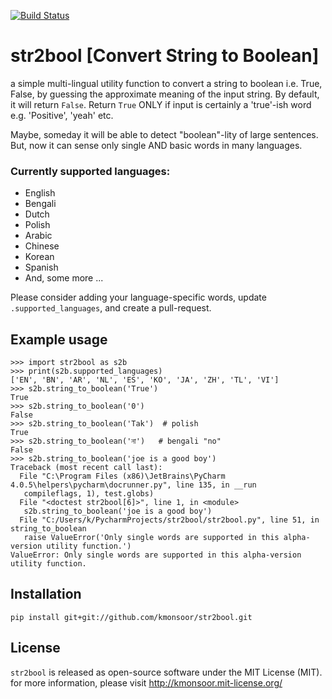 [![Build Status](https://travis-ci.org/kmonsoor/str2bool.svg?branch=master)](https://travis-ci.org/kmonsoor/str2bool)

# str2bool  [Convert String to Boolean]

a simple multi-lingual utility function to convert a string to boolean i.e. True, False,
by guessing the approximate meaning of the input string.
By default, it will return `False`. Return ``True`` ONLY if input is certainly a 'true'-ish word e.g. 'Positive', 'yeah' etc.

Maybe, someday it will be able to detect "boolean"-lity of large sentences.
But, now it can sense only single AND basic words in many languages.


### Currently supported languages:
 * English
 * Bengali
 * Dutch
 * Polish
 * Arabic
 * Chinese
 * Korean
 * Spanish
 * 
   And, some more ...

 Please consider adding your language-specific words, update ``.supported_languages``, and create a pull-request.
 
## Example usage
    >>> import str2bool as s2b
    >>> print(s2b.supported_languages)
    ['EN', 'BN', 'AR', 'NL', 'ES', 'KO', 'JA', 'ZH', 'TL', 'VI']
    >>> s2b.string_to_boolean('True')
    True
    >>> s2b.string_to_boolean('0')
    False
    >>> s2b.string_to_boolean('Tak')  # polish
    True
    >>> s2b.string_to_boolean('না')   # bengali "no"
    False
    >>> s2b.string_to_boolean('joe is a good boy')
    Traceback (most recent call last):
      File "C:\Program Files (x86)\JetBrains\PyCharm 4.0.5\helpers\pycharm\docrunner.py", line 135, in __run
       compileflags, 1), test.globs)
      File "<doctest str2bool[6]>", line 1, in <module>
       s2b.string_to_boolean('joe is a good boy')
      File "C:/Users/k/PycharmProjects/str2bool/str2bool.py", line 51, in string_to_boolean
       raise ValueError('Only single words are supported in this alpha-version utility function.')
    ValueError: Only single words are supported in this alpha-version utility function.

## Installation
    pip install git+git://github.com/kmonsoor/str2bool.git

## License
``str2bool`` is released as open-source software under the MIT License (MIT). for more information, please visit http://kmonsoor.mit-license.org/
